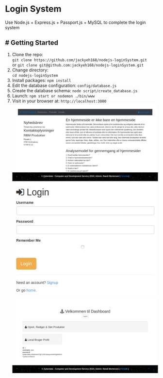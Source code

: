 # Login System
Use Node.js + Express.js + Passport.js + MySQL to complete the login system

## # Getting Started
1. Clone the repo:  
    `git clone https://github.com/jackyeh168/nodejs-loginSystem.git`  
or  `git clone git@github.com:jackyeh168/nodejs-loginSystem.git`
2. Change directory:  
    `cd nodejs-loginSystem`
3. Install packages: `npm install`
4. Edit the database configuration: `config/database.js`
5. Create the database schema: `node script/create_database.js`
6. Launch: `npm start or nodemon ./bin/www`
7. Visit in your browser at: `http://localhost:3000`
![Alt text](nodejs-loginSystem1.png)
![Alt text](nodejs-loginSystem2.png)
![Alt text](nodejs-loginSystem3.png)

